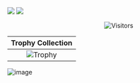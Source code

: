 <!--
**shabman/shabman** is a ✨ _special_ ✨ repository because its `README.md` (this file) appears on your GitHub profile.

Here are some ideas to get you started:

- 🔭 I’m currently working on ...
- 🌱 I’m currently learning ...
- 👯 I’m looking to collaborate on ...
- 🤔 I’m looking for help with ...
- 💬 Ask me about ...
- 📫 How to reach me: ...
- 😄 Pronouns: ...
- ⚡ Fun fact: ...
-->

<img src="https://github-readme-stats.vercel.app/api?username=shabman&&show_icons=true&title_color=FFD700&icon_color=bb2acf&text_color=daf7dc&bg_color=151515&count_private=true">
<img src="https://github-readme-stats.vercel.app/api/top-langs/?username=shabman&title_color=FFD700&text_color=c9cacc&icon_color=2bbc8a&bg_color=1d1f21&langs_count=11&hide=html,css,makefile,shell)](https://github.com/shabman">

<p align="center">
    <img alt="Visitors" src="https://komarev.com/ghpvc/?username=shabman&style=flat-square" />
</p>

|Trophy Collection|
|:---:|
|![Trophy](https://github-profile-trophy.vercel.app/?username=shabman&theme=onedark&row=1&margin-w=5)|

<!-- ![](https://github.com/intervinn/intervinn/blob/main/henry.jpg) -->
![image](https://user-images.githubusercontent.com/59781727/167297351-55d1a59a-5e59-4b48-a675-2b265271265e.png)
